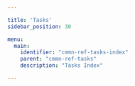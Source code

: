 ```yaml
---

title: 'Tasks'
sidebar_position: 30

menu:
  main:
    identifier: "cmmn-ref-tasks-index"
    parent: "cmmn-ref-tasks"
    description: "Tasks Index"

---
```



